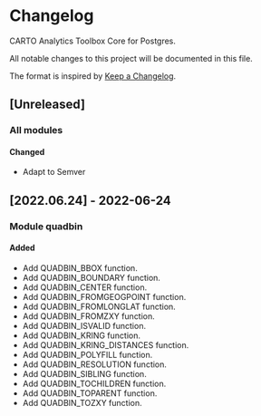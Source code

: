 # Changelog

CARTO Analytics Toolbox Core for Postgres.

All notable changes to this project will be documented in this file.

The format is inspired by [Keep a Changelog](https://keepachangelog.com/en/1.0.0/).

## [Unreleased]

### All modules

#### Changed

- Adapt to Semver

## [2022.06.24] - 2022-06-24

### Module quadbin

#### Added

- Add QUADBIN_BBOX function.
- Add QUADBIN_BOUNDARY function.
- Add QUADBIN_CENTER function.
- Add QUADBIN_FROMGEOGPOINT function.
- Add QUADBIN_FROMLONGLAT function.
- Add QUADBIN_FROMZXY function.
- Add QUADBIN_ISVALID function.
- Add QUADBIN_KRING function.
- Add QUADBIN_KRING_DISTANCES function.
- Add QUADBIN_POLYFILL function.
- Add QUADBIN_RESOLUTION function.
- Add QUADBIN_SIBLING function.
- Add QUADBIN_TOCHILDREN function.
- Add QUADBIN_TOPARENT function.
- Add QUADBIN_TOZXY function.
